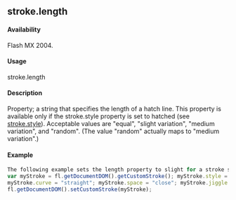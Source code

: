 ## stroke.length

#### Availability

Flash MX 2004.

#### Usage

stroke.length

#### Description

Property; a string that specifies the length of a hatch line. This property is available only if the stroke.style property is set to hatched (see [stroke.style](#!AdobeDocs/developers-animatesdk-docs/master/Stroke_object/stroke20.md)). Acceptable values are "equal", "slight variation", "medium variation", and "random". (The value "random" actually maps to "medium variation".)

#### Example

```javascript
The following example sets the length property to slight for a stroke style of hatched:
var myStroke = fl.getDocumentDOM().getCustomStroke(); myStroke.style = "hatched";
myStroke.curve = "straight"; myStroke.space = "close"; myStroke.jiggle = "wild"; myStroke.rotate = "free"; myStroke.length = "slight variation"; myStroke.hatchThickness = "thin";
fl.getDocumentDOM().setCustomStroke(myStroke);

```